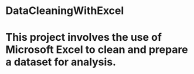 # DataCleaningWithExcel

# This project involves the use of Microsoft Excel to clean and prepare a dataset for analysis.
